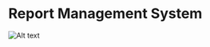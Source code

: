 # Report Management System
![Alt text](https://drive.google.com/open?id=1sR0IBtlYeb1JeQ6IrT0npNXqED7o2pN3)
